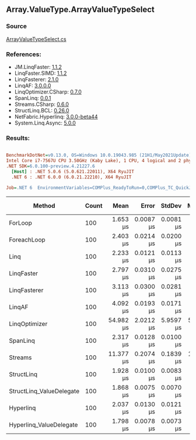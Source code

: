 ﻿## Array.ValueType.ArrayValueTypeSelect

### Source
[ArrayValueTypeSelect.cs](../LinqBenchmarks/Array/ValueType/ArrayValueTypeSelect.cs)

### References:
- JM.LinqFaster: [1.1.2](https://www.nuget.org/packages/JM.LinqFaster/1.1.2)
- LinqFaster.SIMD: [1.1.2](https://www.nuget.org/packages/LinqFaster.SIMD/1.0.3)
- LinqFasterer: [2.1.0](https://www.nuget.org/packages/LinqFasterer/2.1.0)
- LinqAF: [3.0.0.0](https://www.nuget.org/packages/LinqAF/3.0.0.0)
- LinqOptimizer.CSharp: [0.7.0](https://www.nuget.org/packages/LinqOptimizer.CSharp/0.7.0)
- SpanLinq: [0.0.1](https://www.nuget.org/packages/SpanLinq/0.0.1)
- Streams.CSharp: [0.6.0](https://www.nuget.org/packages/Streams.CSharp/0.6.0)
- StructLinq.BCL: [0.26.0](https://www.nuget.org/packages/StructLinq/0.26.0)
- NetFabric.Hyperlinq: [3.0.0-beta44](https://www.nuget.org/packages/NetFabric.Hyperlinq/3.0.0-beta44)
- System.Linq.Async: [5.0.0](https://www.nuget.org/packages/System.Linq.Async/5.0.0)

### Results:
``` ini

BenchmarkDotNet=v0.13.0, OS=Windows 10.0.19043.985 (21H1/May2021Update)
Intel Core i7-7567U CPU 3.50GHz (Kaby Lake), 1 CPU, 4 logical and 2 physical cores
.NET SDK=6.0.100-preview.4.21227.6
  [Host] : .NET 5.0.6 (5.0.621.22011), X64 RyuJIT
  .NET 6 : .NET 6.0.0 (6.0.21.22210), X64 RyuJIT

Job=.NET 6  EnvironmentVariables=COMPlus_ReadyToRun=0,COMPlus_TC_QuickJitForLoops=1,COMPlus_TieredPGO=1  Runtime=.NET 6.0  

```
|                   Method | Count |      Mean |     Error |    StdDev |    Median |         Ratio | RatioSD |   Gen 0 |   Gen 1 | Gen 2 | Allocated |
|------------------------- |------ |----------:|----------:|----------:|----------:|--------------:|--------:|--------:|--------:|------:|----------:|
|                  ForLoop |   100 |  1.653 μs | 0.0087 μs | 0.0081 μs |  1.651 μs |      baseline |         |       - |       - |     - |         - |
|              ForeachLoop |   100 |  2.403 μs | 0.0214 μs | 0.0200 μs |  2.398 μs |  1.45x slower |   0.01x |       - |       - |     - |         - |
|                     Linq |   100 |  2.233 μs | 0.0121 μs | 0.0113 μs |  2.232 μs |  1.35x slower |   0.01x |  0.0496 |       - |     - |     104 B |
|               LinqFaster |   100 |  2.797 μs | 0.0310 μs | 0.0275 μs |  2.796 μs |  1.69x slower |   0.02x |  3.0670 |       - |     - |   6,424 B |
|             LinqFasterer |   100 |  3.113 μs | 0.0300 μs | 0.0281 μs |  3.109 μs |  1.88x slower |   0.02x |  3.0861 |       - |     - |   6,456 B |
|                   LinqAF |   100 |  4.092 μs | 0.0193 μs | 0.0171 μs |  4.091 μs |  2.47x slower |   0.01x |       - |       - |     - |         - |
|            LinqOptimizer |   100 | 54.982 μs | 2.0212 μs | 5.9597 μs | 50.705 μs | 34.13x slower |   3.43x | 57.6782 | 19.2261 |     - | 156,603 B |
|                 SpanLinq |   100 |  2.317 μs | 0.0128 μs | 0.0100 μs |  2.317 μs |  1.40x slower |   0.01x |       - |       - |     - |         - |
|                  Streams |   100 | 11.377 μs | 0.2074 μs | 0.1839 μs | 11.384 μs |  6.88x slower |   0.12x |  0.3815 |       - |     - |     824 B |
|               StructLinq |   100 |  1.928 μs | 0.0100 μs | 0.0083 μs |  1.932 μs |  1.17x slower |   0.01x |  0.0153 |       - |     - |      32 B |
| StructLinq_ValueDelegate |   100 |  1.868 μs | 0.0075 μs | 0.0070 μs |  1.866 μs |  1.13x slower |   0.01x |       - |       - |     - |         - |
|                Hyperlinq |   100 |  2.037 μs | 0.0130 μs | 0.0121 μs |  2.036 μs |  1.23x slower |   0.01x |       - |       - |     - |         - |
|  Hyperlinq_ValueDelegate |   100 |  1.798 μs | 0.0078 μs | 0.0073 μs |  1.799 μs |  1.09x slower |   0.01x |       - |       - |     - |         - |
